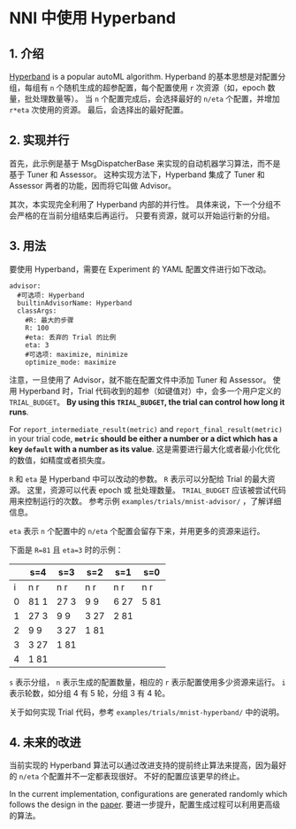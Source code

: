 NNI 中使用 Hyperband
===

## 1. 介绍
[Hyperband][1] is a popular autoML algorithm. Hyperband 的基本思想是对配置分组，每组有 `n` 个随机生成的超参配置，每个配置使用 `r` 次资源（如，epoch 数量，批处理数量等）。 当 `n` 个配置完成后，会选择最好的 `n/eta` 个配置，并增加 `r*eta` 次使用的资源。 最后，会选择出的最好配置。

## 2. 实现并行
首先，此示例是基于 MsgDispatcherBase 来实现的自动机器学习算法，而不是基于 Tuner 和 Assessor。 这种实现方法下，Hyperband 集成了 Tuner 和 Assessor 两者的功能，因而将它叫做 Advisor。

其次，本实现完全利用了 Hyperband 内部的并行性。 具体来说，下一个分组不会严格的在当前分组结束后再运行。 只要有资源，就可以开始运行新的分组。

## 3. 用法
要使用 Hyperband，需要在 Experiment 的 YAML 配置文件进行如下改动。

```
advisor:
  #可选项: Hyperband
  builtinAdvisorName: Hyperband
  classArgs:
    #R: 最大的步骤
    R: 100
    #eta: 丢弃的 Trial 的比例
    eta: 3
    #可选项: maximize, minimize
    optimize_mode: maximize
```

注意，一旦使用了 Advisor，就不能在配置文件中添加 Tuner 和 Assessor。 使用 Hyperband 时，Trial 代码收到的超参（如键值对）中，会多一个用户定义的 `TRIAL_BUDGET`。 **By using this `TRIAL_BUDGET`, the trial can control how long it runs**.

For `report_intermediate_result(metric)` and `report_final_result(metric)` in your trial code, **`metric` should be either a number or a dict which has a key `default` with a number as its value**. 这是需要进行最大化或者最小化优化的数值，如精度或者损失度。

`R` 和 `eta` 是 Hyperband 中可以改动的参数。 `R` 表示可以分配给 Trial 的最大资源。 这里，资源可以代表 epoch 或 批处理数量。 `TRIAL_BUDGET` 应该被尝试代码用来控制运行的次数。 参考示例 `examples/trials/mnist-advisor/` ，了解详细信息。

`eta` 表示 `n` 个配置中的 `n/eta` 个配置会留存下来，并用更多的资源来运行。

下面是 `R=81` 且 `eta=3` 时的示例：

|   | s=4  | s=3  | s=2  | s=1  | s=0  |
| - | ---- | ---- | ---- | ---- | ---- |
| i | n r  | n r  | n r  | n r  | n r  |
| 0 | 81 1 | 27 3 | 9 9  | 6 27 | 5 81 |
| 1 | 27 3 | 9 9  | 3 27 | 2 81 |      |
| 2 | 9 9  | 3 27 | 1 81 |      |      |
| 3 | 3 27 | 1 81 |      |      |      |
| 4 | 1 81 |      |      |      |      |

`s` 表示分组， `n` 表示生成的配置数量，相应的 `r` 表示配置使用多少资源来运行。 `i` 表示轮数，如分组 4 有 5 轮，分组 3 有 4 轮。

关于如何实现 Trial 代码，参考 `examples/trials/mnist-hyperband/` 中的说明。

## 4. 未来的改进
当前实现的 Hyperband 算法可以通过改进支持的提前终止算法来提高，因为最好的 `n/eta` 个配置并不一定都表现很好。 不好的配置应该更早的终止。

In the current implementation, configurations are generated randomly which follows the design in the [paper][1]. 要进一步提升，配置生成过程可以利用更高级的算法。

[1]: https://arxiv.org/pdf/1603.06560.pdf

[1]: https://arxiv.org/pdf/1603.06560.pdf
